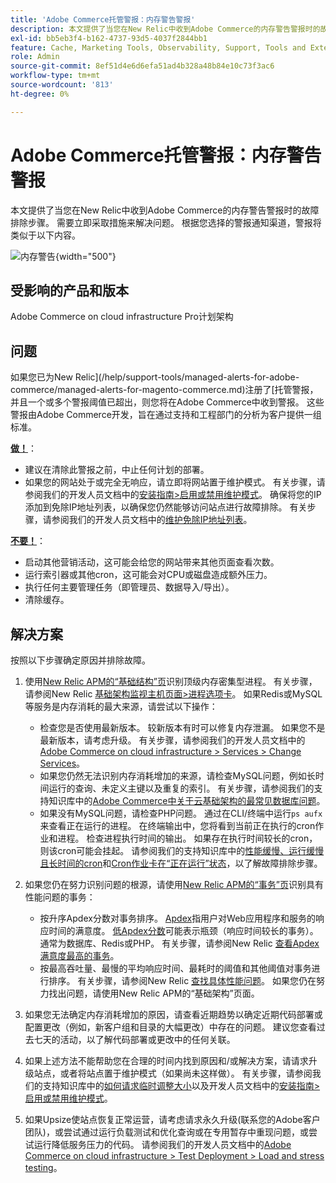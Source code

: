 ```yaml
---
title: 'Adobe Commerce托管警报：内存警告警报'
description: 本文提供了当您在New Relic中收到Adobe Commerce的内存警告警报时的故障排除步骤。 需要立即采取措施来解决问题。 根据您选择的警报通知渠道，警报将类似于以下内容。
exl-id: bb5eb3f4-b162-4737-93d5-4037f2844bb1
feature: Cache, Marketing Tools, Observability, Support, Tools and External Services
role: Admin
source-git-commit: 8ef51d4e6d6efa51ad4b328a48b84e10c73f3ac6
workflow-type: tm+mt
source-wordcount: '813'
ht-degree: 0%

---
```


# Adobe Commerce托管警报：内存警告警报

本文提供了当您在New Relic中收到Adobe Commerce的内存警告警报时的故障排除步骤。 需要立即采取措施来解决问题。 根据您选择的警报通知渠道，警报将类似于以下内容。

![内存警告](assets/memory-warning-magento-managed.png){width="500"}

## 受影响的产品和版本

Adobe Commerce on cloud infrastructure Pro计划架构

## 问题

如果您已为New Relic](/help/support-tools/managed-alerts-for-adobe-commerce/managed-alerts-for-magento-commerce.md)注册了[托管警报，并且一个或多个警报阈值已超出，则您将在Adobe Commerce中收到警报。 这些警报由Adobe Commerce开发，旨在通过支持和工程部门的分析为客户提供一组标准。

<u>**做！**</u>：

* 建议在清除此警报之前，中止任何计划的部署。
* 如果您的网站处于或完全无响应，请立即将网站置于维护模式。 有关步骤，请参阅我们的开发人员文档中的[安装指南>启用或禁用维护模式](https://devdocs.magento.com/guides/v2.4/install-gde/install/cli/install-cli-subcommands-maint.html?itm_source=devdocs&amp;itm_medium=search_page&amp;itm_campaign=federated_search&amp;itm_term=mainten)。 确保将您的IP添加到免除IP地址列表，以确保您仍然能够访问站点进行故障排除。 有关步骤，请参阅我们的开发人员文档中的[维护免除IP地址列表](https://devdocs.magento.com/guides/v2.4/install-gde/install/cli/install-cli-subcommands-maint.html?itm_source=devdocs&amp;itm_medium=search_page&amp;itm_campaign=federated_search&amp;itm_term=mainten#instgde-cli-maint-exempt)。

<u>**不要！**</u>：

* 启动其他营销活动，这可能会给您的网站带来其他页面查看次数。
* 运行索引器或其他cron，这可能会对CPU或磁盘造成额外压力。
* 执行任何主要管理任务（即管理员、数据导入/导出）。
* 清除缓存。

## 解决方案

按照以下步骤确定原因并排除故障。

1. 使用[New Relic APM的“基础结构”页](https://docs.newrelic.com/docs/infrastructure/infrastructure-ui-pages/infra-hosts-ui-page/)识别顶级内存密集型进程。 有关步骤，请参阅New Relic [基础架构监视主机页面>进程选项卡](https://docs.newrelic.com/docs/infrastructure/infrastructure-ui-pages/infra-hosts-ui-page/#processes)。 如果Redis或MySQL等服务是内存消耗的最大来源，请尝试以下操作：

   * 检查您是否使用最新版本。 较新版本有时可以修复内存泄漏。 如果您不是最新版本，请考虑升级。 有关步骤，请参阅我们的开发人员文档中的[Adobe Commerce on cloud infrastructure > Services > Change Services](https://experienceleague.adobe.com/docs/commerce-cloud-service/user-guide/configure/service/services-yaml.html)。
   * 如果您仍然无法识别内存消耗增加的来源，请检查MySQL问题，例如长时间运行的查询、未定义主键以及重复的索引。 有关步骤，请参阅我们的支持知识库中的[Adobe Commerce中关于云基础架构的最常见数据库问题](https://experienceleague.adobe.com/docs/commerce-operations/implementation-playbook/best-practices/maintenance/resolve-database-performance-issues.html)。
   * 如果没有MySQL问题，请检查PHP问题。 通过在CLI/终端中运行`ps aufx`来查看正在运行的进程。 在终端输出中，您将看到当前正在执行的cron作业和进程。 检查进程执行时间的输出。 如果存在执行时间较长的cron，则该cron可能会挂起。 请参阅我们的支持知识库中的[性能缓慢、运行缓慢且长时间的cron](/help/troubleshooting/miscellaneous/slow-performance-slow-and-long-running-crons.md)和[Cron作业卡在“正在运行”状态](/help/troubleshooting/miscellaneous/cron-job-is-stuck-in-running-status.md)，以了解故障排除步骤。

1. 如果您仍在努力识别问题的根源，请使用[New Relic APM的“事务”页](https://docs.newrelic.com/docs/apm/applications-menu/monitoring/transactions-page-find-specific-performance-problems)识别具有性能问题的事务：

   * 按升序Apdex分数对事务排序。 [Apdex](https://docs.newrelic.com/docs/apm/new-relic-apm/apdex/apdex-measure-user-satisfaction)指用户对Web应用程序和服务的响应时间的满意度。 [低Apdex分数](/help/support-tools/managed-alerts-for-adobe-commerce/managed-alerts-for-magento-commerce-apdex-warning-alert.md)可能表示瓶颈（响应时间较长的事务）。 通常为数据库、Redis或PHP。 有关步骤，请参阅New Relic [查看Apdex满意度最高的事务](https://docs.newrelic.com/docs/apm/new-relic-apm/apdex/view-your-apdex-score#apdex-dissat)。
   * 按最高吞吐量、最慢的平均响应时间、最耗时的阈值和其他阈值对事务进行排序。 有关步骤，请参阅New Relic [查找具体性能问题](https://docs.newrelic.com/docs/apm/applications-menu/monitoring/transactions-page-find-specific-performance-problems)。 如果您仍在努力找出问题，请使用New Relic APM的“基础架构”页面。

1. 如果您无法确定内存消耗增加的原因，请查看近期趋势以确定近期代码部署或配置更改（例如，新客户组和目录的大幅更改）中存在的问题。 建议您查看过去七天的活动，以了解代码部署或更改中的任何关联。

1. 如果上述方法不能帮助您在合理的时间内找到原因和/或解决方案，请请求升级站点，或者将站点置于维护模式（如果尚未这样做）。 有关步骤，请参阅我们的支持知识库中的[如何请求临时调整大小](/help/how-to/general/how-to-request-temporary-magento-upsize.md)以及开发人员文档中的[安装指南>启用或禁用维护模式](https://devdocs.magento.com/guides/v2.4/install-gde/install/cli/install-cli-subcommands-maint.html?itm_source=devdocs&amp;itm_medium=search_page&amp;itm_campaign=federated_search&amp;itm_term=mainten)。

1. 如果Upsize使站点恢复正常运营，请考虑请求永久升级(联系您的Adobe客户团队)，或尝试通过运行负载测试和优化查询或在专用暂存中重现问题，或尝试运行降低服务压力的代码。 请参阅我们的开发人员文档中的[Adobe Commerce on cloud infrastructure > Test Deployment > Load and stress testing](https://devdocs.magento.com/cloud/live/stage-prod-test.html#loadtest)。
